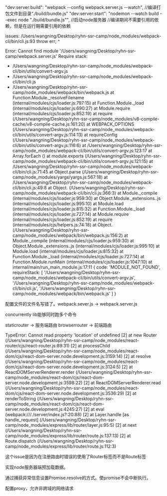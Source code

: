 "dev:server:build": "webpack --config webpack.server.js --watch", //编译打包文件到目录“./build/bundle.js”
"dev:server:start": "nodemon --watch build --exec node \"./build/bundle.js\"", //启动node服务器
//编译期间不需要引用的依赖，但是在运行期需要引用的依赖

issues:
/Users/wangning/Desktop/ryhn-ssr-camp/node_modules/webpack-cli/bin/cli.js:93
                                throw err;
                                ^

Error: Cannot find module '/Users/wangning/Desktop/ryhn-ssr-camp/webpack.server.js'
Require stack:
- /Users/wangning/Desktop/ryhn-ssr-camp/node_modules/webpack-cli/bin/utils/convert-argv.js
- /Users/wangning/Desktop/ryhn-ssr-camp/node_modules/webpack-cli/bin/cli.js
- /Users/wangning/Desktop/ryhn-ssr-camp/node_modules/webpack/bin/webpack.js
    at Function.Module._resolveFilename (internal/modules/cjs/loader.js:797:15)
    at Function.Module._load (internal/modules/cjs/loader.js:690:27)
    at Module.require (internal/modules/cjs/loader.js:852:19)
    at require (/Users/wangning/Desktop/ryhn-ssr-camp/node_modules/v8-compile-cache/v8-compile-cache.js:161:20)
    at WEBPACK_OPTIONS (/Users/wangning/Desktop/ryhn-ssr-camp/node_modules/webpack-cli/bin/utils/convert-argv.js:114:13)
    at requireConfig (/Users/wangning/Desktop/ryhn-ssr-camp/node_modules/webpack-cli/bin/utils/convert-argv.js:116:6)
    at /Users/wangning/Desktop/ryhn-ssr-camp/node_modules/webpack-cli/bin/utils/convert-argv.js:123:17
    at Array.forEach (<anonymous>)
    at module.exports (/Users/wangning/Desktop/ryhn-ssr-camp/node_modules/webpack-cli/bin/utils/convert-argv.js:121:15)
    at /Users/wangning/Desktop/ryhn-ssr-camp/node_modules/webpack-cli/bin/cli.js:71:45
    at Object.parse (/Users/wangning/Desktop/ryhn-ssr-camp/node_modules/yargs/yargs.js:567:18)
    at /Users/wangning/Desktop/ryhn-ssr-camp/node_modules/webpack-cli/bin/cli.js:49:8
    at Object.<anonymous> (/Users/wangning/Desktop/ryhn-ssr-camp/node_modules/webpack-cli/bin/cli.js:366:3)
    at Module._compile (internal/modules/cjs/loader.js:959:30)
    at Object.Module._extensions..js (internal/modules/cjs/loader.js:995:10)
    at Module.load (internal/modules/cjs/loader.js:815:32)
    at Function.Module._load (internal/modules/cjs/loader.js:727:14)
    at Module.require (internal/modules/cjs/loader.js:852:19)
    at require (internal/modules/cjs/helpers.js:74:18)
    at Object.<anonymous> (/Users/wangning/Desktop/ryhn-ssr-camp/node_modules/webpack/bin/webpack.js:156:2)
    at Module._compile (internal/modules/cjs/loader.js:959:30)
    at Object.Module._extensions..js (internal/modules/cjs/loader.js:995:10)
    at Module.load (internal/modules/cjs/loader.js:815:32)
    at Function.Module._load (internal/modules/cjs/loader.js:727:14)
    at Function.Module.runMain (internal/modules/cjs/loader.js:1047:10)
    at internal/main/run_main_module.js:17:11 {
  code: 'MODULE_NOT_FOUND',
  requireStack: [
    '/Users/wangning/Desktop/ryhn-ssr-camp/node_modules/webpack-cli/bin/utils/convert-argv.js',
    '/Users/wangning/Desktop/ryhn-ssr-camp/node_modules/webpack-cli/bin/cli.js',
    '/Users/wangning/Desktop/ryhn-ssr-camp/node_modules/webpack/bin/webpack.js'
  ]
}

配置文件的文件名写错了。webpack.sever.js -> webpack.server.js

concurrently lib能够同时跑多个命令

staticrouter -> 服务端路由
browserrouter -> 前端路由

TypeError: Cannot read property 'location' of undefined
[2]     at new Router (/Users/wangning/Desktop/ryhn-ssr-camp/node_modules/react-router/cjs/react-router.js:89:31)
[2]     at processChild (/Users/wangning/Desktop/ryhn-ssr-camp/node_modules/react-dom/cjs/react-dom-server.node.development.js:3159:14)
[2]     at resolve (/Users/wangning/Desktop/ryhn-ssr-camp/node_modules/react-dom/cjs/react-dom-server.node.development.js:3124:5)
[2]     at ReactDOMServerRenderer.render (/Users/wangning/Desktop/ryhn-ssr-camp/node_modules/react-dom/cjs/react-dom-server.node.development.js:3598:22)
[2]     at ReactDOMServerRenderer.read (/Users/wangning/Desktop/ryhn-ssr-camp/node_modules/react-dom/cjs/react-dom-server.node.development.js:3536:29)
[2]     at renderToString (/Users/wangning/Desktop/ryhn-ssr-camp/node_modules/react-dom/cjs/react-dom-server.node.development.js:4245:27)
[2]     at eval (webpack:///./server/index.js?:20:88)
[2]     at Layer.handle [as handle_request] (/Users/wangning/Desktop/ryhn-ssr-camp/node_modules/express/lib/router/layer.js:95:5)
[2]     at next (/Users/wangning/Desktop/ryhn-ssr-camp/node_modules/express/lib/router/route.js:137:13)
[2]     at Route.dispatch (/Users/wangning/Desktop/ryhn-ssr-camp/node_modules/express/lib/router/route.js:112:3)

这个issue是因为在注册路由时错误的使用了Router标签而不是Route标签

实现node服务器端预加载数据。

通过捕获异常信息设置Promise.resolve的方式。使promise不会中断执行。

配置proxy，允许非跨域的网络请求
